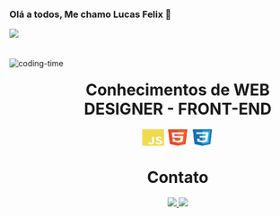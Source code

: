 ### Olá a todos, Me chamo Lucas Felix 👋

<div>
  
<img  height="180em" src="https://github-readme-stats.vercel.app/api?username=LucaasFelixx&show_icons=true&theme=great-gatsby&include_all_commits=true&count_private=true"/>
 
</div>
<br>

<div  align="center"> 
  <div style="display: inline_block"><br>
    <img align="left" height="250" alt="coding-time" src="code.gif">
    <h1 align="center"> Conhecimentos de WEB DESIGNER - FRONT-END </h1>
    <img align="center" height="30" width="40" alt="js-icon"  src="https://raw.githubusercontent.com/devicons/devicon/master/icons/javascript/javascript-plain.svg">
    <img align="center" height="30" width="40" alt="html-icon" src="https://raw.githubusercontent.com/devicons/devicon/master/icons/html5/html5-original.svg">
    <img align="center" height="30" width="40" alt="css-icon" src="https://raw.githubusercontent.com/devicons/devicon/master/icons/css3/css3-original.svg">
   </div>
    
  
  <h1 align="center">Contato</h1>
   </a>
    <a href = "https://www.linkedin.com/in/lucasfelixx/">
      <img width="25" src="https://cdn.icon-icons.com/icons2/2699/PNG/512/linkedin_logo_icon_170234.png">
       <a href = "https://outlook.live.com/mail/0/lucas_felix123@outlook.com">
      <img width="43" src="https://logosmarcas.net/wp-content/uploads/2021/02/Outlook-Logo.png">
    </a>
</div>
